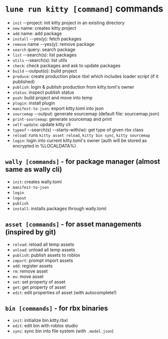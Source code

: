 # `lune run kitty [command]` commands
- `init` --project: init kitty project in an existing directory
- `new` name: creates kitty project
- `add` name: add package
- `install` --yes(y): fetch packages
- `remove` name --yes(y): remove package
- `search` query: search package
- `list` --search(s): list packages
- `utils` --search(s): list utils
- `check`: check packages and ask to update packages
- `build` --output(o): build project
- `produce`: create production place rbxl which includes loader script (if it published)
- `publish`: login & publish production from kitty.toml's owner
- `status`: inspect publish status
- `push`: build project and move into temp
- `plugin`: install plugin
- `manifest-to-json`: export kitty.toml into json
- `sourcemap` --output: generate sourcemap (default file: sourcemap.json)
- `print-sourcemap`: generate sourcemap and print
- `self-update`: update kitty cli
- `typeof` --search(s) --starts-with(w): get type of given rbx class
- `reload`: runs `kitty asset reload`, `kitty bin sync`, `kitty sourcemap`
- `login`: login into current kitty.toml's owner (auth will be stored as encrypted in %LOCALDATA%)

## `wally [commands]` - for package manager (almost same as wally cli)
- `init`: creates wally.toml
- `manifest-to-json`
- `login`
- `logout`
- `publish`
- `install`: installs packages through wally.toml

## `asset [commands]` - for asset managements (inspired by git)
- `reload`: reload all temp assets
- `unload`: unload all temp assets
- `publish`: publish assets to roblox
- `import`: prompt import assets
- `add`: register assets
- `rm`: remove asset
- `mv`: move asset
- `set`: set property of asset
- `get`: get property of asset
- `edit`: edit properties of asset (with autocomplete!)

## `bin [commands]` - for rbx binaries
- `init`: initialize bin.kitty.rbxl
- `edit`: edit bin with roblox studio
- `sync`: sync bin into file system (with `.model.json`)
